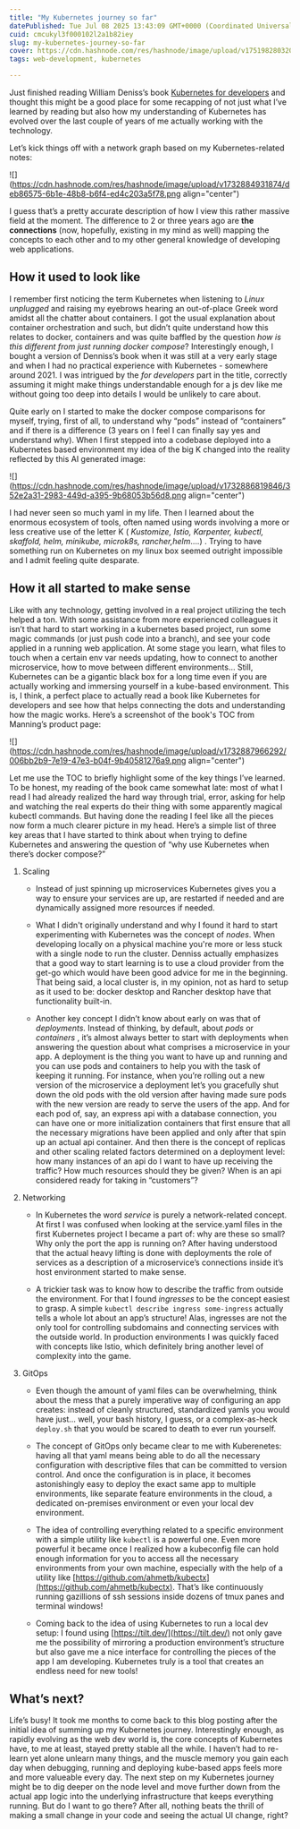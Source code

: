 ```yaml
---
title: "My Kubernetes journey so far"
datePublished: Tue Jul 08 2025 13:43:09 GMT+0000 (Coordinated Universal Time)
cuid: cmcukyl3f000102l2a1b82iey
slug: my-kubernetes-journey-so-far
cover: https://cdn.hashnode.com/res/hashnode/image/upload/v1751982803206/d10da8b6-812d-4425-a3bf-14ad19ced715.png
tags: web-development, kubernetes

---
```


Just finished reading William Deniss’s book [Kubernetes for developers](https://www.manning.com/books/kubernetes-for-developers) and thought this might be a good place for some recapping of not just what I’ve learned by reading but also how my understanding of Kubernetes has evolved over the last couple of years of me actually working with the technology.

Let’s kick things off with a network graph based on my Kubernetes-related notes:

![](https://cdn.hashnode.com/res/hashnode/image/upload/v1732884931874/deb86575-6b1e-48b8-b6f4-ed4c203a5f78.png align="center")

I guess that’s a pretty accurate description of how I view this rather massive field at the moment. The difference to 2 or three years ago are **the connections** (now, hopefully, existing in my mind as well) mapping the concepts to each other and to my other general knowledge of developing web applications.

## How it used to look like

I remember first noticing the term Kubernetes when listening to *Linux unplugged* and raising my eyebrows hearing an out-of-place Greek word amidst all the chatter about containers. I got the usual explanation about container orchestration and such, but didn’t quite understand how this relates to docker, containers and was quite baffled by the question *how is this different from just running docker compose*? Interestingly enough, I bought a version of Denniss’s book when it was still at a very early stage and when I had no practical experience with Kubernetes - somewhere around 2021. I was intrigued by the *for developers* part in the title, correctly assuming it might make things understandable enough for a js dev like me without going too deep into details I would be unlikely to care about.

Quite early on I started to make the docker compose comparisons for myself, trying, first of all, to understand why “pods” instead of “containers” and if there is a difference (3 years on I feel I can finally say yes and understand why). When I first stepped into a codebase deployed into a Kubernetes based environment my idea of the big K changed into the reality reflected by this AI generated image:

![](https://cdn.hashnode.com/res/hashnode/image/upload/v1732886819846/352e2a31-2983-449d-a395-9b68053b56d8.png align="center")

I had never seen so much yaml in my life. Then I learned about the enormous ecosystem of tools, often named using words involving a more or less creative use of the letter K ( *Kustomize, Istio, Karpenter, kubectl, skaffold, helm, minikube, microk8s, rancher,helm*….) . Trying to have something run on Kubernetes on my linux box seemed outright impossible and I admit feeling quite desparate.

## How it all started to make sense

Like with any technology, getting involved in a real project utilizing the tech helped a ton. With some assistance from more experienced colleagues it isn’t that hard to start working in a kubernetes based project, run some magic commands (or just push code into a branch), and see your code applied in a running web application. At some stage you learn, what files to touch when a certain env var needs updating, how to connect to another microservice, how to move between different environments… Still, Kubernetes can be a gigantic black box for a long time even if you are actually working and immersing yourself in a kube-based environment. This is, I think, a perfect place to actually read a book like Kubernetes for developers and see how that helps connecting the dots and understanding how the magic works. Here’s a screenshot of the book's TOC from Manning’s product page:

![](https://cdn.hashnode.com/res/hashnode/image/upload/v1732887966292/006bb2b9-7e19-47e3-b04f-9b40581276a9.png align="center")

Let me use the TOC to briefly highlight some of the key things I’ve learned. To be honest, my reading of the book came somewhat late: most of what I read I had already realized the hard way through trial, error, asking for help and watching the real experts do their thing with some apparently magical kubectl commands. But having done the reading I feel like all the pieces now form a much clearer picture in my head. Here’s a simple list of three key areas that I have started to think about when trying to define Kubernetes and answering the question of “why use Kubernetes when there’s docker compose?”

1. Scaling
    
    * Instead of just spinning up microservices Kubernetes gives you a way to ensure your services are up, are restarted if needed and are dynamically assigned more resources if needed.
        
    * What I didn't originally understand and why I found it hard to start experimenting with Kubernetes was the concept of *nodes*. When developing locally on a physical machine you're more or less stuck with a single node to run the cluster. Denniss actually emphasizes that a good way to start learning is to use a cloud provider from the get-go which would have been good advice for me in the beginning. That being said, a local cluster is, in my opinion, not as hard to setup as it used to be: docker desktop and Rancher desktop have that functionality built-in.
        
    * Another key concept I didn’t know about early on was that of *deployments.* Instead of thinking, by default, about *pods* or *containers* , it’s almost always better to start with deployments when answering the question about what comprises a microservice in your app. A deployment is the thing you want to have up and running and you can use pods and containers to help you with the task of keeping it running. For instance, when you’re rolling out a new version of the microservice a deployment let’s you gracefully shut down the old pods with the old version after having made sure pods with the new version are ready to serve the users of the app. And for each pod of, say, an express api with a database connection, you can have one or more initialization containers that first ensure that all the necessary migrations have been applied and only after that spin up an actual api container. And then there is the concept of replicas and other scaling related factors determined on a deployment level: how many instances of an api do I want to have up receiving the traffic? How much resources should they be given? When is an api considered ready for taking in “customers”?
        
2. Networking
    
    * In Kubernetes the word *service* is purely a network-related concept. At first I was confused when looking at the service.yaml files in the first Kubernetes project I became a part of: why are these so small? Why only the port the app is running on? After having understood that the actual heavy lifting is done with deployments the role of services as a description of a microservice’s connections inside it’s host environment started to make sense.
        
    * A trickier task was to know how to describe the traffic from outside the environment. For that I found *ingresses* to be the concept easiest to grasp. A simple `kubectl describe ingress some-ingress` actually tells a whole lot about an app’s structure! Alas, ingresses are not the only tool for controlling subdomains and connecting services with the outside world. In production environments I was quickly faced with concepts like Istio, which definitely bring another level of complexity into the game.
        
3. GitOps
    
    * Even though the amount of yaml files can be overwhelming, think about the mess that a purely imperative way of configuring an app creates: instead of cleanly structured, standardized yamls you would have just… well, your bash history, I guess, or a complex-as-heck `deploy.sh` that you would be scared to death to ever run yourself.
        
    * The concept of GitOps only became clear to me with Kuberenetes: having all that yaml means being able to do all the necessary configuration with descriptive files that can be committed to version control. And once the configuration is in place, it becomes astonishingly easy to deploy the exact same app to multiple environments, like separate feature environments in the cloud, a dedicated on-premises environment or even your local dev environment.
        
    * The idea of controlling everything related to a specific environment with a simple utility like `kubectl` is a powerful one. Even more powerful it became once I realized how a kubeconfig file can hold enough information for you to access all the necessary environments from your own machine, especially with the help of a utility like [https://github.com/ahmetb/kubectx](https://github.com/ahmetb/kubectx). That’s like continuously running gazillions of ssh sessions inside dozens of tmux panes and terminal windows!
        
    * Coming back to the idea of using Kubernetes to run a local dev setup: I found using [https://tilt.dev/](https://tilt.dev/) not only gave me the possibility of mirroring a production environment’s structure but also gave me a nice interface for controlling the pieces of the app I am developing. Kubernetes truly is a tool that creates an endless need for new tools!
        

## What’s next?

Life’s busy! It took me months to come back to this blog posting after the initial idea of summing up my Kubernetes journey. Interestingly enough, as rapidly evolving as the web dev world is, the core concepts of Kubernetes have, to me at least, stayed pretty stable all the while. I haven’t had to re-learn yet alone unlearn many things, and the muscle memory you gain each day when debugging, running and deploying kube-based apps feels more and more valueable every day. The next step on my Kubernetes journey might be to dig deeper on the node level and move further down from the actual app logic into the underlying infrastructure that keeps everything running. But do I want to go there? After all, nothing beats the thrill of making a small change in your code and seeing the actual UI change, right?